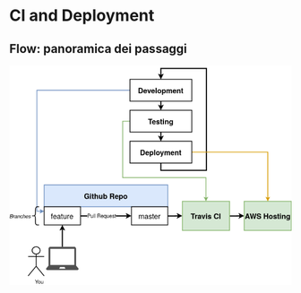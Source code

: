 # CI and Deployment

## Flow: panoramica dei passaggi

![travis-diagrams-01](./assets/travis-diagrams-01.png)
